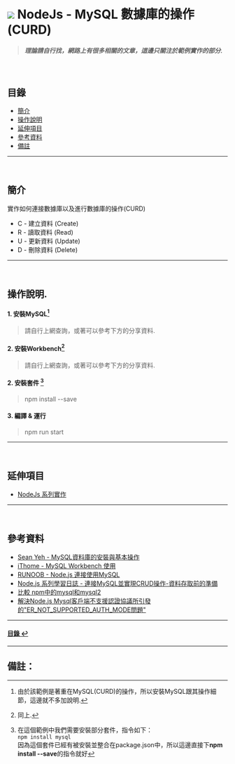 # ![](https://drive.google.com/uc?id=10INx5_pkhMcYRdx_OO4rXNXxcsvPtBYq) NodeJs - MySQL 數據庫的操作(CURD)
> ##### 理論請自行找，網路上有很多相關的文章，這邊只關注於範例實作的部分.

<br>

<!--ts-->
## 目錄
* [簡介](#簡介)
* [操作說明](#操作說明)
* [延伸項目](#延伸項目)
* [參考資料](#參考資料)
* [備註](#備註)
<!--te-->

---
<br>

## 簡介
實作如何連接數據庫以及進行數據庫的操作(CURD)
- C - 建立資料 (Create)
- R - 讀取資料 (Read)
- U - 更新資料 (Update)
- D - 刪除資料 (Delete)

---
<br>

## 操作說明.
#### 1. 安裝MySQL[^1]
> 請自行上網查詢，或著可以參考下方的分享資料.
#### 2. 安裝Workbench[^2]
> 請自行上網查詢，或著可以參考下方的分享資料.
#### 2. 安裝套件 [^3]
> npm install --save
#### 3. 編譯 & 運行
> npm run start

---
<br>

## 延伸項目
* [NodeJs 系列實作](https://github.com/RC-Dev-Tech/nodejs-index) <br>

---
<br>

## 參考資料
* [Sean Yeh - MySQL資料庫的安裝與基本操作](https://medium.com/web-design-zone/mysql%E8%B3%87%E6%96%99%E5%BA%AB%E7%9A%84%E5%AE%89%E8%A3%9D%E8%88%87%E5%9F%BA%E6%9C%AC%E6%93%8D%E4%BD%9C-f36a079afd85) <br>
* [iThome - MySQL Workbench 使用](https://ithelp.ithome.com.tw/articles/10215161) <br>
* [RUNOOB - Node.js 連接使用MySQL](https://www.runoob.com/nodejs/nodejs-mysql.html) <br>
* [Node.js 系列學習日誌 - 連接MySQL並實現CRUD操作-資料存取前的準備](https://ithelp.ithome.com.tw/articles/10160090) <br>
* [比較 npm中的mysql和mysql2](https://npmcompare.com/compare/mysql,mysql2) <br>
* [解決Node.js Mysql客戶端不支援認證協議所引發的"ER_NOT_SUPPORTED_AUTH_MODE問題"](https://waylau.com/node.js-mysql-client-does-not-support-authentication-protocol/) <br>

---
<!--ts-->
#### [目錄 ↩](#目錄)
<!--te-->
---
## 備註：
[^1]: 由於該範例是著重在MySQL(CURD)的操作，所以安裝MySQL跟其操作細節，這邊就不多加說明.
[^2]: 同上.
[^3]: 在這個範例中我們需要安裝部分套件，指令如下：<br>
`npm install mysql` <br>
因為這個套件已經有被安裝並整合在package.json中，所以這邊直接下**npm install --save**的指令就好